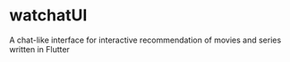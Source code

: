 # watchatUI
A chat-like interface for interactive recommendation of movies and series written in Flutter
